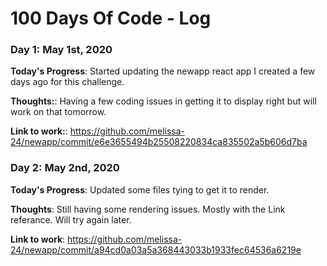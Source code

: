 # 100 Days Of Code - Log

### Day 1: May 1st, 2020

**Today's Progress**: Started updating the newapp react app I created a few days ago for this challenge.

**Thoughts:**:  Having a few coding issues in getting it to display right but will work on that tomorrow.

**Link to work:**: https://github.com/melissa-24/newapp/commit/e6e3655494b25508220834ca835502a5b606d7ba

### Day 2: May 2nd, 2020

**Today's Progress**: Updated some files tying to get it to render.

**Thoughts**: Still having some rendering issues.  Mostly with the Link referance.  Will try again later.

**Link to work**: https://github.com/melissa-24/newapp/commit/a94cd0a03a5a368443033b1933fec64536a6219e
